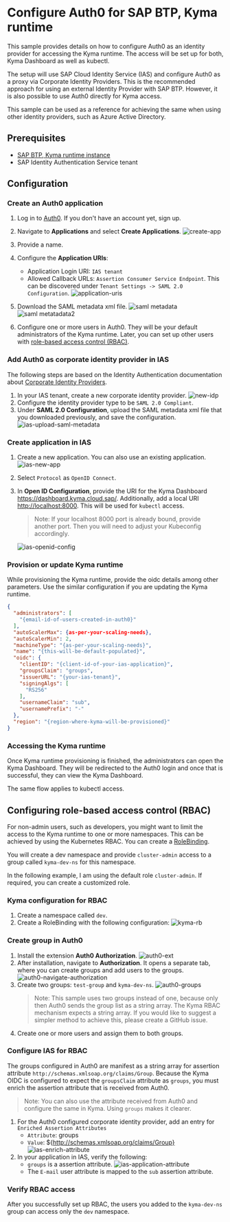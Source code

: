 # Configure Auth0 for SAP BTP, Kyma runtime

This sample provides details on how to configure Auth0 as an identity provider for accessing the Kyma runtime. The access will be set up for both, Kyma Dashboard as well as kubectl.

The setup will use SAP Cloud Identity Service (IAS) and configure Auth0 as a proxy via Corporate Identity Providers. This is the recommended approach for using an external Identity Provider with SAP BTP. However, it is also possible to use Auth0 directly for Kyma access.

This sample can be used as a reference for achieving the same when using other identity providers, such as Azure Active Directory.

## Prerequisites

- [SAP BTP, Kyma runtime instance](../prerequisites/#kyma)
- SAP Identity Authentication Service tenant

## Configuration

### Create an Auth0 application

1. Log in to [Auth0]( https://auth0.com/ ). If you don't have an account yet, sign up.
2. Navigate to **Applications** and select **Create Applications**.
  ![create-app](assets/auth0-create-app.png)

3. Provide a name.
4. Configure the **Application URIs**:
   - Application Login URI: `IAS tenant`
   - Allowed Callback URLs: `Assertion Consumer Service Endpoint`. This can be discovered under `Tenant Settings -> SAML 2.0 Configuration`.
   ![application-uris](assets/auth0-application-uris.png)
5. Download the SAML metadata xml file.
   ![saml metadata](assets/auth0-download-saml-metadata.png)
   ![saml metatadata2](assets/auth0-download-saml-metadata-2.png)
6. Configure one or more users in Auth0. They will be your default administrators of the Kyma runtime. Later, you can set up other users with [role-based access control (RBAC)](#configuring-role-based-access-control-rbac).

### Add Auth0 as corporate identity provider in IAS

The following steps are based on the Identity Authentication documentation about [Corporate Identity Providers](https://help.sap.com/docs/IDENTITY_AUTHENTICATION/6d6d63354d1242d185ab4830fc04feb1/19f3eca47db643b6aad448b5dc1075ad.html).

1. In your IAS tenant, create a new corporate identity provider.
   ![new-idp](assets/ias-new-idp.png)
2. Configure the identity provider type to be `SAML 2.0 Compliant`.
3. Under **SAML 2.0 Configuration**, upload the SAML metadata xml file that you downloaded previously, and save the configuration.
   ![ias-upload-saml-metadata](assets/ias-upload-saml-metadata.png)

### Create application in IAS

1. Create a new application. You can also use an existing application.
   ![ias-new-app](assets/ias-new-app.png)
2. Select `Protocol` as `OpenID Connect`.
3. In **Open ID Configuration**, provide the URI for the Kyma Dashboard <https://dashboard.kyma.cloud.sap/>. Additionally, add a local URI <http://localhost:8000>. This will be used for `kubectl` access.

   >Note: If your localhost 8000 port is already bound, provide another port. Then you will need to adjust your Kubeconfig accordingly.

   ![ias-openid-config](assets/ias-openid-config.png)

### Provision or update Kyma runtime

While provisioning the Kyma runtime, provide the oidc details among other parameters. Use the similar configuration if you are updating the Kyma runtime.

```json
{
  "administrators": [
    "{email-id-of-users-created-in-auth0}"
  ],
  "autoScalerMax": {as-per-your-scaling-needs},
  "autoScalerMin": 2,
  "machineType": "{as-per-your-scaling-needs}",
  "name": "{this-will-be-default-populated}",
  "oidc": {
    "clientID": "{client-id-of-your-ias-application}",
    "groupsClaim": "groups",
    "issuerURL": "{your-ias-tenant}",
    "signingAlgs": [
      "RS256"
    ],
    "usernameClaim": "sub",
    "usernamePrefix": "-"
  },
  "region": "{region-where-kyma-will-be-provisioned}"
} 
```

### Accessing the Kyma runtime

Once Kyma runtime provisioning is finished, the administrators can open the Kyma Dashboard. They will be redirected to the Auth0 login and once that is successful, they can view the Kyma Dashboard.

The same flow applies to kubectl access.

## Configuring role-based access control (RBAC)

For non-admin users, such as developers, you might want to limit the access to the Kyma runtime to one or more namespaces. This can be achieved by using the Kubernetes RBAC. You can create a [RoleBinding](https://kubernetes.io/docs/reference/access-authn-authz/rbac/#rolebinding-example).

You will create a dev namespace and provide `cluster-admin` access to a group called `kyma-dev-ns` for this namespace.

In the following example, I am using the default role `cluster-admin`. If required, you can create a customized role.

### Kyma configuration for RBAC

1. Create a namespace called `dev`.
2. Create a RoleBinding with the following configuration:
   ![kyma-rb](assets/kyma-rb.png)

### Create group in Auth0

1. Install the extension **Auth0 Authorization**.
   ![auth0-ext](assets/auth0-ext.png)
2. After installation, navigate to **Authorization**. It opens a separate tab, where you can create groups and add users to the groups.
   ![auth0-navigate-authorization](assets/auth0-navigate-authorization.png)
3. Create two groups: `test-group` and `kyma-dev-ns`.
   ![auth0-groups](assets/auth0-groups.png)
   >Note: This sample uses two groups instead of one, because only then Auth0 sends the group list as a string array. The Kyma RBAC mechanism expects a string array.
   >If you would like to suggest a simpler method to achieve this, please create a GitHub issue.
4. Create one or more users and assign them to both groups.

### Configure IAS for RBAC

The groups configured in Auth0 are manifest as a string array for assertion attribute `http://schemas.xmlsoap.org/claims/Group`. Because the Kyma OIDC is configured to expect the `groupsClaim` attribute as `groups`, you must enrich the assertion attribute that is received from Auth0.

>Note: You can also use the attribute received from Auth0 and configure the same in Kyma. Using `groups` makes it clearer.

1. For the Auth0 configured corporate identity provider, add an entry for `Enriched Assertion Attributes`
   - `Attribute`: groups
   - `Value`: ${http://schemas.xmlsoap.org/claims/Group}
   ![ias-enrich-attribute](assets/ias-enrich-attribute.png)
2. In your application in IAS, verify the following:
   - `groups` is a assertion attribute.
     ![ias-application-attribute](assets/ias-application-attribute.png)
   - The `E-mail` user attribute is mapped to the `sub` assertion attribute.

### Verify RBAC access

After you successfully set up RBAC, the users you added to the `kyma-dev-ns` group can access only the `dev` namespace.
